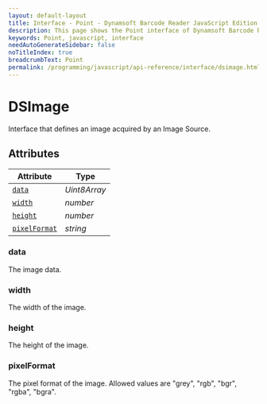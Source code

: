 ```yaml
---
layout: default-layout
title: Interface - Point - Dynamsoft Barcode Reader JavaScript Edition API
description: This page shows the Point interface of Dynamsoft Barcode Reader JavaScript Edition.
keywords: Point, javascript, interface
needAutoGenerateSidebar: false
noTitleIndex: true
breadcrumbText: Point
permalink: /programming/javascript/api-reference/interface/dsimage.html
---
```


# DSImage

Interface that defines an image acquired by an Image Source.

## Attributes

| Attribute | Type |
|---------- | ---- |
| [`data`](#data) | *Uint8Array* |
| [`width`](#width) | *number* |
| [`height`](#height) | *number* |
| [`pixelFormat`](#pixelformat) | *string* |

### data

The image data.

### width

The width of the image.

### height

The height of the image.

### pixelFormat

The pixel format of the image. Allowed values are "grey", "rgb", "bgr", "rgba", "bgra".
